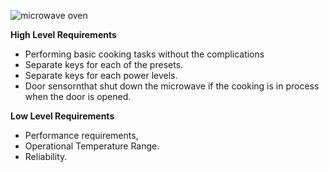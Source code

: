 
![microwave oven](https://user-images.githubusercontent.com/87614111/154779247-0449cb02-ce74-42a7-8595-2619907966f8.jpg)

**High Level Requirements**
* Performing basic cooking tasks without the complications
* Separate keys for each of the presets.
* Separate keys for each power levels.
* Door sensornthat shut down the microwave if the cooking is in process when the door is opened.

**Low Level Requirements**
* Performance requirements,
* Operational Temperature Range.
* Reliability.
